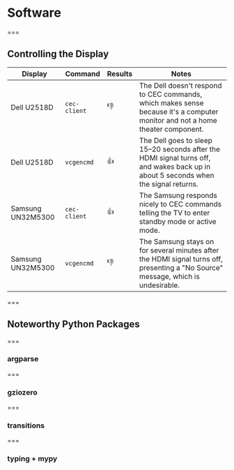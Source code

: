 <!-- .slide: id="software-software" -->

# Software

===

<style>
    #software-controlling-displays table {
        font-size: smaller;
    }
    #software-controlling-displays table td {
        vertical-align: middle;
    }
    #software-controlling-displays table td:nth-of-type(2) {
        white-space: nowrap;
    }
    #software-controlling-displays table td:nth-of-type(3) {
        font-size: larger;
        text-align: center;
    }
</style>

<!-- .slide: id="software-controlling-displays" -->

## Controlling the Display

| Display           | Command      | Results | Notes                                                                                                                               |
| ----------------- | ------------ | ------- | ----------------------------------------------------------------------------------------------------------------------------------- |
| Dell U2518D       | `cec-client` | 👎       | The Dell doesn't respond to CEC commands, which makes sense because it's a computer monitor and not a home theater component.       |
| Dell U2518D       | `vcgencmd`   | 👍       | The Dell goes to sleep 15–20 seconds after the HDMI signal turns off, and wakes back up in about 5 seconds when the signal returns. |
| Samsung UN32M5300 | `cec-client` | 👍       | The Samsung responds nicely to CEC commands telling the TV to enter standby mode or active mode.                                    |
| Samsung UN32M5300 | `vcgencmd`   | 👎       | The Samsung stays on for several minutes after the HDMI signal turns off, presenting a "No Source" message, which is undesirable.   |

===

<!-- .slide: id="software-python-packages" -->

## Noteworthy Python Packages

===

### argparse

===

### gziozero

===

### transitions

===

### typing + mypy
